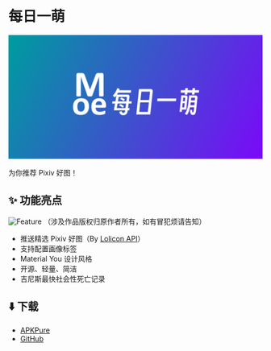 # 每日一萌

![Banner](./assets/banner.png)

为你推荐 Pixiv 好图！

## ✨ 功能亮点

![Feature](./assets/feature.png)
（涉及作品版权归原作者所有，如有冒犯烦请告知）

- 推送精选 Pixiv 好图（By [Lolicon API](https://api.lolicon.app/#/setu)）
- 支持配置画像标签
- Material You 设计风格
- 开源、轻量、简洁
- 吉尼斯最快社会性死亡记录

## ⬇️ 下载

- [APKPure](https://apkpure.com/p/com.talaxy.moedaily)
- [GitHub](https://github.com/Talaxy009/Moedaily/releases)
